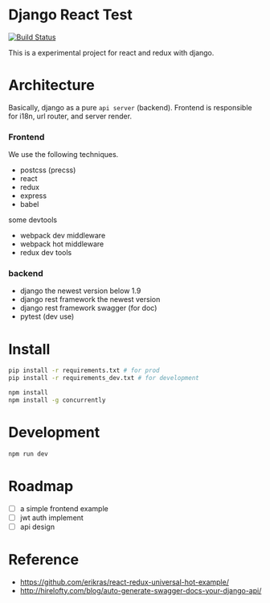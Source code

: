 # Django React Test

[![Build Status](https://travis-ci.org/sillygod/django-react-test.svg?branch=master)](https://travis-ci.org/sillygod/django-react-test)


This is a experimental project for react and redux with django. 


# Architecture

Basically, django as a pure `api server` (backend). Frontend is responsible for i18n, url router, and server render.


### Frontend

We use the following techniques.

 - postcss (precss)
 - react
 - redux
 - express
 - babel
 
 
some devtools
 
 - webpack dev middleware
 - webpack hot middleware
 - redux dev tools
 


### backend

 - django the newest version below 1.9
 - django rest framework the newest version
 - django rest framework swagger (for doc) 
 - pytest (dev use)


# Install 

```sh
pip install -r requirements.txt # for prod
pip install -r requirements_dev.txt # for development

npm install
npm install -g concurrently
```


# Development

```sh
npm run dev
```



# Roadmap

 - [ ] a simple frontend example
 - [ ] jwt auth implement
 - [ ] api design

# Reference

 - https://github.com/erikras/react-redux-universal-hot-example/
 - http://hirelofty.com/blog/auto-generate-swagger-docs-your-django-api/

